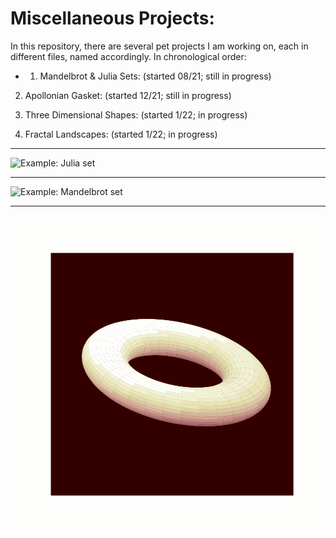 # Miscellaneous Projects:


In this repository, there are several pet projects I am working on, each in different files, named accordingly.
In chronological order:

- 1. Mandelbrot & Julia Sets: (started 08/21; still in progress)

2. Apollonian Gasket: (started 12/21; still in progress)

3. Three Dimensional Shapes: (started 1/22; in progress)

4. Fractal Landscapes: (started 1/22; in progress)

---
![Example: Julia set](images/julia_set_blues_100.gif)

---
![Example: Mandelbrot set](images/julia_set_rdbu_50.gif)

---
![Example: Rotating Torus](images/donut.gif)
